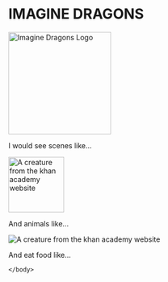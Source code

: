 <!DOCTYPE HTML>
<html>
    <head>
        <title>Challenge: Imagine Dragons Webpage</title>
        <meta charset="utf-8">
    </head>
    <body>
        <h1>IMAGINE DRAGONS </h1>
        <img src="https://ih1.redbubble.net/image.496534540.8064/flat,550x550,075,f.u3.jpg" alt="Imagine Dragons Logo" width="203">
        <p>I would see scenes like...</p>
        <img src="https://www.kasandbox.org/programming-images/creatures/Hopper-Happy.png" alt="A creature from the khan academy website" width="110" height>
        <p>And animals like...</p>
        <img src="https://www.kasandbox.org/programming-images/creatures/Hopper-Happy.png" alt="A creature from the khan academy website">
        <p>And eat food like...</p>
        
    </body>
</html>

